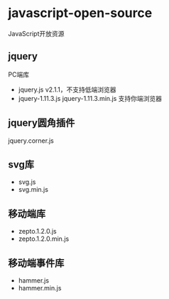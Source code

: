 # javascript-open-source
JavaScript开放资源

## jquery
PC端库
- jquery.js
v2.1.1，不支持低端浏览器
- jquery-1.11.3.js jquery-1.11.3.min.js
支持你端浏览器

## jquery圆角插件
jquery.corner.js

## svg库
- svg.js
- svg.min.js

## 移动端库
- zepto.1.2.0.js
- zepto.1.2.0.min.js

## 移动端事件库
- hammer.js
- hammer.min.js

